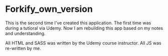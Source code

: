# Forkify_own_version

This is the second time I've created this application.  The first time was during a tutioral via Udemy.  Now I am rebuilding this app based on my notes and understanding.

All HTML and SASS was written by the Udemy course instructor.  All JS was re-written by me.